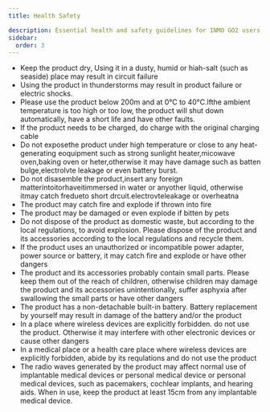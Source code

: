 ```yaml
---
title: Health Safety

description: Essential health and safety guidelines for INMO GO2 users, including usage precautions, medical device compatibility, and proper handling instructions.
sidebar:
  order: 3
---
```

* Keep the product dry, Using it in a dusty, humid or hiah-salt (such as seaside) place may result in circuit failure
* Using the product in thunderstorms may result in product failure or electric shocks.
* Please use the product below 200m and at 0℃ to 40℃.lfthe ambient temperature is too high or too low, the product will shut down automatically, have a short life and have other faults.
* If the product needs to be charged, do charge with the original charging cable
* Do not exposethe product under high temperature or close to any heat-generating eoquipment such as strong sunlight heater,micowave oven,baking oven or heter,otherwise it may have damage such as batten bulge,electrolvte leakage or even battery burst.
* Do not disasemble the product,insert any foreign matterintoitorhaveitimmersed in water or anyother liquid, otherwise itmay catch fredueto short drcuit.electrovteleakage or overheatna
* The product may catch fire and explode if thrown into fire
* The product may be damaged or even explode if bitten by pets
* Do not dispose of the product as domestic waste, but according to the local regulations, to avoid explosion. Please dispose of the product and its accessories according to the local regulations and recycle them.
* If the product uses an unauthorized or incompatible power adapter, power source or battery, it may catch fire and explode or have other dangers
* The product and its accessories probably contain small parts. Please keep them out of the reach of children, otherwise children may damage the product and its accessories unintentionally, suffer asphyxia after swallowing the small parts or have other dangers
* The product has a non-detachable built-in battery. Battery replacement by yourself may result in damage of the battery and/or the product
* In a place where wireless devices are explicitly forbidden. do not use the product. Otherwise it may interfere with other electronic devices or cause other dangers
* In a medical place or a health care place where wireless devices are explicitly forbidden, abide by its requlations and do not use the product
* The radio waves generated by the product may affect normal use of implantable medical devices or personal medical device or personal medical devices, such as pacemakers, cochlear implants, and hearing aids. When in use, keep the product at least 15cm from any implantable medical device.
